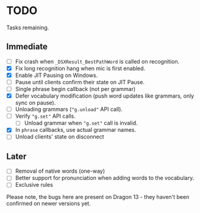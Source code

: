 # TODO

Tasks remaining. 

## Immediate

- [ ] Fix crash when `_DSXResult_BestPathWord` is called on recognition.
- [x] Fix long recognition hang when mic is first enabled.
- [x] Enable JIT Pausing on Windows.
- [ ] Pause until clients confirm their state on JIT Pause.
- [ ] Single phrase begin callback (not per grammar)
- [x] Defer vocabulary modification (push word updates like grammars, only sync on pause).
- [ ] Unloading grammars (`"g.unload"` API call).
- [ ] Verify `"g.set"` API calls.
  - [ ] Unload grammar when `"g.set"` call is invalid.
- [x] In `phrase` callbacks, use actual grammar names.
- [ ] Unload clients' state on disconnect

## Later

- [ ] Removal of native words (one-way)
- [ ] Better support for pronunciation when adding words to the vocabulary.
- [ ] Exclusive rules

Please note, the bugs here are present on Dragon 13 - they haven't been
confirmed on newer versions yet.
